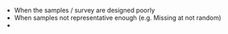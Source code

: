 - When the samples / survey are designed poorly
- When samples not representative enough (e.g. Missing at not random)
- 